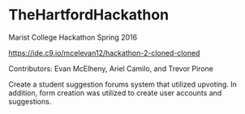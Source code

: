# TheHartfordHackathon
Marist College Hackathon Spring 2016

https://ide.c9.io/mcelevan12/hackathon-2-cloned-cloned

Contributors: Evan McElheny, Ariel Camilo, and Trevor Pirone

Create a student suggestion forums system that utilized upvoting. In addition, form creation was utilized to create user accounts and suggestions.
